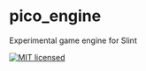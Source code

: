 # pico_engine

Experimental game engine for Slint

[![MIT licensed](https://img.shields.io/badge/license-MIT-blue.svg)](../../LICENSE)